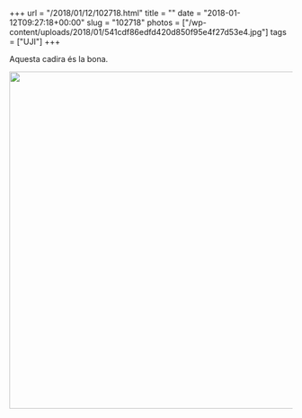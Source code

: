 +++
url = "/2018/01/12/102718.html"
title = ""
date = "2018-01-12T09:27:18+00:00"
slug = "102718"
photos = ["/wp-content/uploads/2018/01/541cdf86edfd420d850f95e4f27d53e4.jpg"]
tags = ["UJI"]
+++

Aquesta cadira és la bona.

<img src="/wp-content/uploads/2018/01/541cdf86edfd420d850f95e4f27d53e4.jpg" width="600" height="600" />
